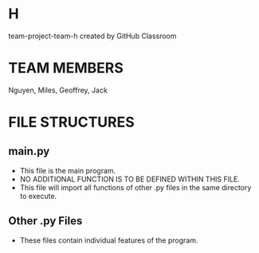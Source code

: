 # H
team-project-team-h created by GitHub Classroom

# TEAM MEMBERS
Nguyen, Miles, Geoffrey, Jack

# FILE STRUCTURES

## main.py
- This file is the main program.
- NO ADDITIONAL FUNCTION IS TO BE DEFINED WITHIN THIS FILE.
- This file will import all functions of other .py files in the same directory to execute.

## Other .py Files
- These files contain individual features of the program.
